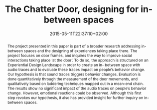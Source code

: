 ---
members: ["PLevy"]
slug: the-chatter-door-designing-for-in-between-spaces
title: The Chatter Door, designing for in-between spaces
layout: publi
searchFilter: Publication
searchWeight: 8
publitype: inproceedings
subsection: conference
Perceiving: true
institution:
    heig: 1
    logo: TUe
    short: 'TU/e'
    name: "Eindhoven University of Technology"
    web: "https://www.tue.nl/en/"
    colo: "#c72125"
chaire: false
date: 2015-05-11T22:37:10+02:00
citation:
    authors:
        1: ["Duel", "Thijs", "T."]
        2: ["Levy", "Pierre", "P."]
    year: 2015
    title: "The Chatter Door, designing for in-between spaces"
    proceedings: "the Proceedings of 6th International Congress of International Association of Societies of Design Research, IASDR 2015"
    editors:
        1: ["Popovic", "Victor", "V."]
        2: ["Blackler", "A.", "A."]
        3: ["Kraal", "B.", "B."]
    firstpage: "online"
    publisher: ["Queensland University of Technology", "Brisbane, Australia"]
reference: "Duel, T., &amp; Lévy, P. (2015). The Chatter Door, designing for in-between spaces. In V., Popovic, A., Blackler, &amp; B., Kraal (Eds.), the Proceedings of 6th International Congress of International Association of Societies of Design Research, IASDR 2015. Brisbane, Australia: Queensland University of Technology."
abstract: "The project presented in this paper is part of a broader research addressing in-between spaces and the designing of experiences taking place there. The project focuses on door frames, and inquires the way to improve social interactions taking place ‘at the door’. To do so, the approach is structured on an Experiential Design Landscape in order to create an in- between space with audio traces and to evaluate these traces impact on people’s behavior change. Our hypothesis is that sound traces triggers behavior changes. Evaluation is done quantitatively through the measurement of the door movements, and qualitatively based on laddering techniques mapped out in a mean-end chain. The results show no significant impact of the audio traces on people’s behavior change. However, emotional reactions could be observed. Although this first step revokes our hypothesis, it also has provided insight for further inquiry on in-between spaces."
link:
    1: ["paper", "paper", "https://1drv.ms/b/s!AnQx_v88q65Qv4RH7Pzvdo0pfb1_rQ?e=Dgc3Sc"]
---